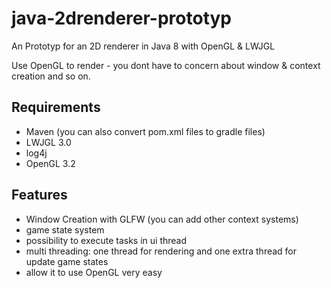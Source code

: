 # java-2drenderer-prototyp
An Prototyp for an 2D renderer in Java 8 with OpenGL & LWJGL

Use OpenGL to render - you dont have to concern about window & context creation and so on.

## Requirements
  - Maven (you can also convert pom.xml files to gradle files)
  - LWJGL 3.0
  - log4j
  - OpenGL 3.2

## Features
  - Window Creation with GLFW (you can add other context systems)
  - game state system
  - possibility to execute tasks in ui thread
  - multi threading: one thread for rendering and one extra thread for update game states
  - allow it to use OpenGL very easy
